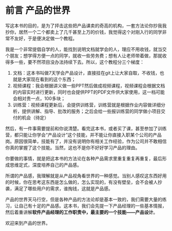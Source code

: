 # 前言 产品的世界

写这本书的目的，是为了抨击这些把产品课卖的奇高的机构，一套方法论你抄我我抄你，居然一个二个都卖上了几千甚至上万的价钱，我觉得这个对刚入行的同学非常不友好，于是便决定做一个教程。  

我是一个非常提倡自学的人，能找到说明文档就学会的人，理应不用收钱，就当交个朋友；想学得方便一点的同学，就收一些劳务费；想有人让老师带着做，那就收得多一些，要不然项目没办法持续下去。所以，这个教程分三个梯度：  
1. 文档：这本书叫做7天学会产品设计，直接挂在git上让大家自取，不收钱，也就是大家现在看到的这个东西；
2. 视频课程：我会根据讲义做一些PPT然后做成视频课程，视频课程会根据文档的内容实时进行更新，同时也会提供PPT的PDF文件供大家使用，这一档可能会相对贵一点，100多块；
3. 训练营：视频课程更新后，会提供训练营，训练营就是根据作业内容做详细分析，提供讲解、指导、批改的服务；之后会给一些报训练营的同学做小项目交付的机会（待定）  

然后，有一件事需要提前和你说清楚。看完这本书，或者买了课，甚至参加了训练营，都只能让你学会“产品设计”这个技能，并不能让你直接入职某个公司的产品岗。原因很简单，技能有了，并没有说明你有相关工作经验，作为公司并不敢相信你真的掌握了这个技能。当然，这也不是你不好好学习产品的理由。  

你要做的事情，就是把这本书的方法论在各种产品需求里重复重复再重复，最后形成思维定式，深度培养自己的产品感。

所谓的产品感，我理解就是从产品视角看世界的一种感觉。当别人感叹这东西好用的时候，你在思考这东西是怎么做的，怎么实现的，有没有壁垒，会不会被人抄袭，满足了哪些用户的需求，谁掏钱，这就是产品感。

产品的世界天马行空，但是各种产品的方法论却是基本一致的，我们需要大量的练习，让自己有十足的产品感。这本书，我们会先提一下产品经理的一些基本情报，然后着重讲解**软件产品经理的工作职责中，最主要的一个技能——产品设计**。  

欢迎来到产品的世界。